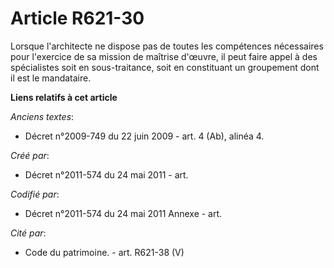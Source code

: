 # Article R621-30

Lorsque l'architecte ne dispose pas de toutes les compétences nécessaires pour l'exercice de sa mission de maîtrise d'œuvre,
il peut faire appel à des spécialistes soit en sous-traitance, soit en constituant un groupement dont il est le mandataire.

**Liens relatifs à cet article**

_Anciens textes_:

  - Décret n°2009-749 du 22 juin 2009 - art. 4 (Ab), alinéa 4.

_Créé par_:

  - Décret n°2011-574 du 24 mai 2011  - art.

_Codifié par_:

  - Décret n°2011-574 du 24 mai 2011 Annexe - art.

_Cité par_:

  - Code du patrimoine. - art. R621-38 (V)
